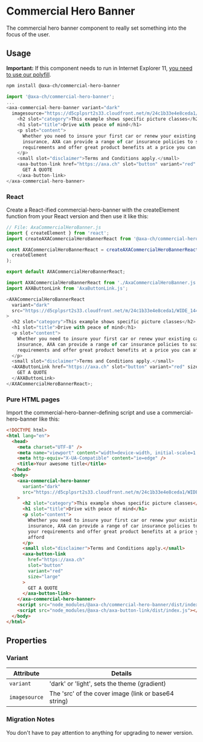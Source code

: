 # Commercial Hero Banner

The commercial hero banner component to really set something into the focus of the user.

## Usage

**Important:** If this component needs to run in Internet Explorer 11, [you need to use our polyfill](https://github.com/axa-ch/patterns-library/tree/develop/src/components/05-utils/polyfill).

```bash
npm install @axa-ch/commercial-hero-banner
```

```js
import '@axa-ch/commercial-hero-banner';
...
<axa-commercial-hero-banner variant="dark"
  imagesource="https://d5cplpsrt2s33.cloudfront.net/m/24c1b33e4e8ceda1/WIDE_1440_560_X2-hero_kv_neu_kv_breit_web.jpg">
    <h2 slot="category">This example shows specific picture classes</h2>
    <h1 slot="title">Drive with peace of mind</h1>
    <p slot="content">
      Whether you need to insure your first car or renew your existing car
      insurance, AXA can provide a range of car insurance policies to suit your
      requirements and offer great product benefits at a price you can afford
    </p>
    <small slot="disclaimer">Terms and Conditions apply.</small>
    <axa-button-link href="https://axa.ch" slot="button" variant="red" size="large">
      GET A QUOTE
    </axa-button-link>
</axa-commercial-hero-banner>
```

### React

Create a React-ified commercial-hero-banner with the createElement function from your React version and then use it like this:

```js
// File: AxaCommercialHeroBanner.js
import { createElement } from 'react';
import createAXACommercialHeroBannerReact from '@axa-ch/commercial-hero-banner/lib/index.react';

const AXACommercialHeroBannerReact = createAXACommercialHeroBannerReact(
  createElement
);

export default AXACommercialHeroBannerReact;
```

```js
import AXACommercialHeroBannerReact from './AxaCommercialHeroBanner.js';
import AXAButtonLink from 'AxaButtonLink.js';

<AXACommercialHeroBannerReact
  variant="dark"
  src="https://d5cplpsrt2s33.cloudfront.net/m/24c1b33e4e8ceda1/WIDE_1440_560_X2-hero_kv_neu_kv_breit_web.jpg"
>
  <h2 slot="category">This example shows specific picture classes</h2>
  <h1 slot="title">Drive with peace of mind</h1>
  <p slot="content">
    Whether you need to insure your first car or renew your existing car
    insurance, AXA can provide a range of car insurance policies to suit your
    requirements and offer great product benefits at a price you can afford
  </p>
  <small slot="disclaimer">Terms and Conditions apply.</small>
  <AXAButtonLink href="https://axa.ch" slot="button" variant="red" size="large">
    GET A QUOTE
  </AXAButtonLink>
</AXACommercialHeroBannerReact>;
```

### Pure HTML pages

Import the commercial-hero-banner-defining script and use a commercial-hero-banner like this:

```html
<!DOCTYPE html>
<html lang="en">
  <head>
    <meta charset="UTF-8" />
    <meta name="viewport" content="width=device-width, initial-scale=1.0" />
    <meta http-equiv="X-UA-Compatible" content="ie=edge" />
    <title>Your awesome title</title>
  </head>
  <body>
    <axa-commercial-hero-banner
      variant="dark"
      src="https://d5cplpsrt2s33.cloudfront.net/m/24c1b33e4e8ceda1/WIDE_1440_560_X2-hero_kv_neu_kv_breit_web.jpg"
    >
      <h2 slot="category">This example shows specific picture classes</h2>
      <h1 slot="title">Drive with peace of mind</h1>
      <p slot="content">
        Whether you need to insure your first car or renew your existing car
        insurance, AXA can provide a range of car insurance policies to suit
        your requirements and offer great product benefits at a price you can
        afford
      </p>
      <small slot="disclaimer">Terms and Conditions apply.</small>
      <axa-button-link
        href="https://axa.ch"
        slot="button"
        variant="red"
        size="large"
      >
        GET A QUOTE
      </axa-button-link>
    </axa-commercial-hero-banner>
    <script src="node_modules/@axa-ch/commercial-hero-banner/dist/index.js"></script>
    <script src="node_modules/@axa-ch/axa-button-link/dist/index.js"></script>
  </body>
</html>
```

## Properties

### Variant

| Attribute     | Details                                              |
| ------------- | ---------------------------------------------------- |
| `variant`     | 'dark' or 'light', sets the theme (gradient)         |
| `imagesource` | The 'src' of the cover image (link or base64 string) |

### Migration Notes

You don't have to pay attention to anything for upgrading to newer version.
